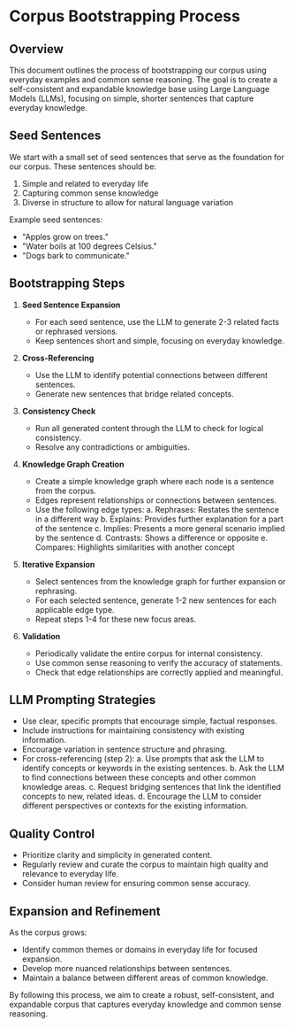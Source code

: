 # Corpus Bootstrapping Process

## Overview

This document outlines the process of bootstrapping our corpus using everyday examples and common sense reasoning. The goal is to create a self-consistent and expandable knowledge base using Large Language Models (LLMs), focusing on simple, shorter sentences that capture everyday knowledge.

## Seed Sentences

We start with a small set of seed sentences that serve as the foundation for our corpus. These sentences should be:

1. Simple and related to everyday life
2. Capturing common sense knowledge
3. Diverse in structure to allow for natural language variation

Example seed sentences:
- "Apples grow on trees."
- "Water boils at 100 degrees Celsius."
- "Dogs bark to communicate."

## Bootstrapping Steps

1. **Seed Sentence Expansion**
   - For each seed sentence, use the LLM to generate 2-3 related facts or rephrased versions.
   - Keep sentences short and simple, focusing on everyday knowledge.

2. **Cross-Referencing**
   - Use the LLM to identify potential connections between different sentences.
   - Generate new sentences that bridge related concepts.

3. **Consistency Check**
   - Run all generated content through the LLM to check for logical consistency.
   - Resolve any contradictions or ambiguities.

4. **Knowledge Graph Creation**
   - Create a simple knowledge graph where each node is a sentence from the corpus.
   - Edges represent relationships or connections between sentences.
   - Use the following edge types:
     a. Rephrases: Restates the sentence in a different way
     b. Explains: Provides further explanation for a part of the sentence
     c. Implies: Presents a more general scenario implied by the sentence
     d. Contrasts: Shows a difference or opposite
     e. Compares: Highlights similarities with another concept

5. **Iterative Expansion**
   - Select sentences from the knowledge graph for further expansion or rephrasing.
   - For each selected sentence, generate 1-2 new sentences for each applicable edge type.
   - Repeat steps 1-4 for these new focus areas.

6. **Validation**
   - Periodically validate the entire corpus for internal consistency.
   - Use common sense reasoning to verify the accuracy of statements.
   - Check that edge relationships are correctly applied and meaningful.

## LLM Prompting Strategies

- Use clear, specific prompts that encourage simple, factual responses.
- Include instructions for maintaining consistency with existing information.
- Encourage variation in sentence structure and phrasing.
- For cross-referencing (step 2):
  a. Use prompts that ask the LLM to identify concepts or keywords in the existing sentences.
  b. Ask the LLM to find connections between these concepts and other common knowledge areas.
  c. Request bridging sentences that link the identified concepts to new, related ideas.
  d. Encourage the LLM to consider different perspectives or contexts for the existing information.

## Quality Control

- Prioritize clarity and simplicity in generated content.
- Regularly review and curate the corpus to maintain high quality and relevance to everyday life.
- Consider human review for ensuring common sense accuracy.

## Expansion and Refinement

As the corpus grows:
- Identify common themes or domains in everyday life for focused expansion.
- Develop more nuanced relationships between sentences.
- Maintain a balance between different areas of common knowledge.

By following this process, we aim to create a robust, self-consistent, and expandable corpus that captures everyday knowledge and common sense reasoning.
